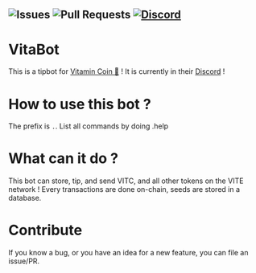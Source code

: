 ![Issues](https://img.shields.io/github/issues-raw/JeanOUINA/VitaBot)
![Pull Requests](https://img.shields.io/github/issues-pr-raw/JeanOUINA/VitaBot)
[![Discord](https://img.shields.io/discord/862416292760649768?logo=discord&style=flat-square&color=%23fffd6c)](https://discord.gg/sUvQufEqna)
---
# VitaBot
This is a tipbot for [Vitamin Coin 💊](https://vitamincoin.org) ! It is currently in their [Discord](https://discord.gg/sUvQufEqna) !
# How to use this bot ?
The prefix is `.`. List all commands by doing .help
# What can it do ?
This bot can store, tip, and send VITC, and all other tokens on the VITE network ! Every transactions are done on-chain, seeds are stored in a database.
# Contribute
If you know a bug, or you have an idea for a new feature, you can file an issue/PR.
